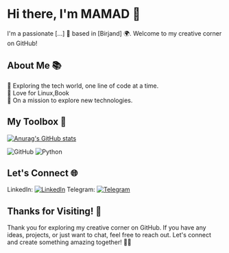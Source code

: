 # Hi there, I'm MAMAD 👋

I'm a passionate [...] 🚀 based in [Birjand] 🌍. Welcome to my creative corner on GitHub!

## About Me 📚

🌱 Exploring the tech world, one line of code at a time.    
🎨 Love for Linux,Book  
🔭 On a mission to explore new technologies.  

## My Toolbox 🧰

[![Anurag's GitHub stats](https://github-readme-stats.vercel.app/api?username=Mamadhub&show_icons=true&theme=dracula)](https://github.com/anuraghazra/github-readme-stats)<br/>

![GitHub](https://img.shields.io/badge/-GitHub-333333?style=flat&logo=github)
![Python](https://img.shields.io/badge/-Python-333333?style=flat&logo=Python)

## Let's Connect 🌐

LinkedIn: [![LinkedIn](https://img.shields.io/badge/-LinkedIn-0077B5?style=flat&logo=linkedin&logoColor=white)](https://www.linkedin.com/in/mohammadgohari/)
Telegram: [![Telegram](https://img.shields.io/badge/-Telegram-0077B5?style=flat&logo=telegram&logoColor=white)](https://t.me/mamamamad)

## Thanks for Visiting! 🙌

Thank you for exploring my creative corner on GitHub. If you have any ideas, projects, or just want to chat, feel free to reach out. Let's connect and create something amazing together! 🚀✨


